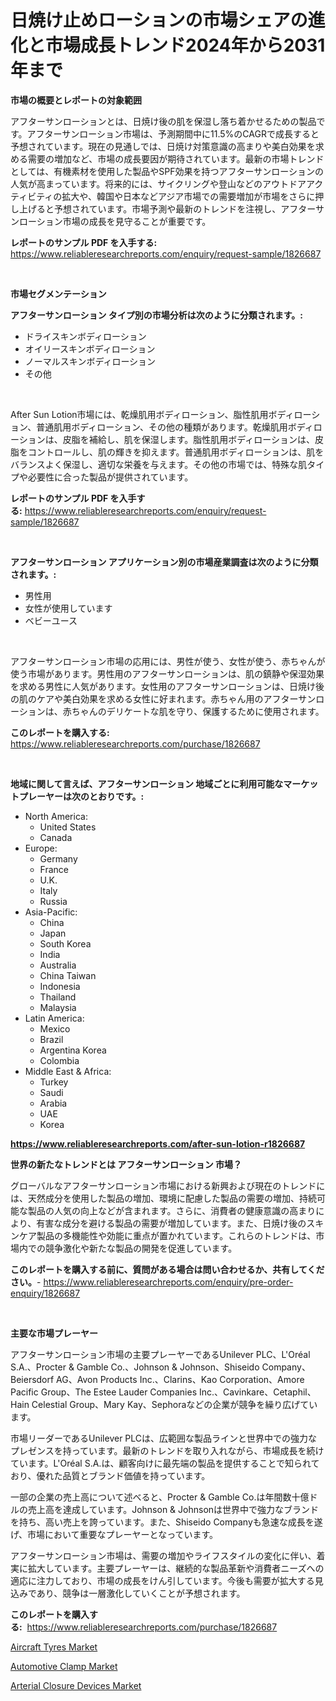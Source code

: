 <p><h1>日焼け止めローションの市場シェアの進化と市場成長トレンド2024年から2031年まで</h1></p><p><strong>市場の概要とレポートの対象範囲</strong></p>
<p><p>アフターサンローションとは、日焼け後の肌を保湿し落ち着かせるための製品です。アフターサンローション市場は、予測期間中に11.5%のCAGRで成長すると予想されています。現在の見通しでは、日焼け対策意識の高まりや美白効果を求める需要の増加など、市場の成長要因が期待されています。最新の市場トレンドとしては、有機素材を使用した製品やSPF効果を持つアフターサンローションの人気が高まっています。将来的には、サイクリングや登山などのアウトドアアクティビティの拡大や、韓国や日本などアジア市場での需要増加が市場をさらに押し上げると予想されています。市場予測や最新のトレンドを注視し、アフターサンローション市場の成長を見守ることが重要です。</p></p>
<p><strong>レポートのサンプル PDF を入手する:</strong> <a href="https://www.reliableresearchreports.com/enquiry/request-sample/1826687">https://www.reliableresearchreports.com/enquiry/request-sample/1826687</a></p>
<p>&nbsp;</p>
<p><strong>市場セグメンテーション</strong></p>
<p><strong>アフターサンローション タイプ別の市場分析は次のように分類されます。:</strong></p>
<p><ul><li>ドライスキンボディローション</li><li>オイリースキンボディローション</li><li>ノーマルスキンボディローション</li><li>その他</li></ul></p>
<p>&nbsp;</p>
<p><p>After Sun Lotion市場には、乾燥肌用ボディローション、脂性肌用ボディローション、普通肌用ボディローション、その他の種類があります。乾燥肌用ボディローションは、皮脂を補給し、肌を保湿します。脂性肌用ボディローションは、皮脂をコントロールし、肌の輝きを抑えます。普通肌用ボディローションは、肌をバランスよく保湿し、適切な栄養を与えます。その他の市場では、特殊な肌タイプや必要性に合った製品が提供されています。</p></p>
<p><strong>レポートのサンプル PDF を入手する:</strong>&nbsp;<a href="https://www.reliableresearchreports.com/enquiry/request-sample/1826687">https://www.reliableresearchreports.com/enquiry/request-sample/1826687</a></p>
<p>&nbsp;</p>
<p><strong> アフターサンローション アプリケーション別の市場産業調査は次のように分類されます。:</strong></p>
<p><ul><li>男性用</li><li>女性が使用しています</li><li>ベビーユース</li></ul></p>
<p>&nbsp;</p>
<p><p>アフターサンローション市場の応用には、男性が使う、女性が使う、赤ちゃんが使う市場があります。男性用のアフターサンローションは、肌の鎮静や保湿効果を求める男性に人気があります。女性用のアフターサンローションは、日焼け後の肌のケアや美白効果を求める女性に好まれます。赤ちゃん用のアフターサンローションは、赤ちゃんのデリケートな肌を守り、保護するために使用されます。</p></p>
<p><strong>このレポートを購入する:</strong>&nbsp; <a href="https://www.reliableresearchreports.com/purchase/1826687">https://www.reliableresearchreports.com/purchase/1826687</a></p>
<p>&nbsp;</p>
<p><strong>地域に関して言えば、アフターサンローション 地域ごとに利用可能なマーケットプレーヤーは次のとおりです。:</strong></p>
<p><ul>
    <li>
        North America:
        <ul>
            <li>United States</li>
            <li>Canada</li>
        </ul>
    </li>
    <li>
        Europe:
        <ul>
            <li>Germany</li>
            <li>France</li>
            <li>U.K.</li>
            <li>Italy</li>
            <li>Russia</li>
        </ul>
    </li>
    <li>
        Asia-Pacific:
        <ul>
            <li>China</li>
            <li>Japan</li>
            <li>South Korea</li>
            <li>India</li>
            <li>Australia</li>
            <li>China Taiwan</li>
            <li>Indonesia</li>
            <li>Thailand</li>
            <li>Malaysia</li>
        </ul>
    </li>
    <li>
        Latin America:
        <ul>
            <li>Mexico</li>
            <li>Brazil</li>
            <li>Argentina Korea</li>
            <li>Colombia</li>
        </ul>
    </li>
    <li>
        Middle East & Africa:
        <ul>
            <li>Turkey</li>
            <li>Saudi</li>
            <li>Arabia</li>
            <li>UAE</li>
            <li>Korea</li>
        </ul>
    </li>
    </ul></p>
<p><strong><a href="https://www.reliableresearchreports.com/after-sun-lotion-r1826687">https://www.reliableresearchreports.com/after-sun-lotion-r1826687</a></strong>&nbsp;</p>
<p><strong>世界の新たなトレンドとは アフターサンローション 市場？</strong></p>
<p><p>グローバルなアフターサンローション市場における新興および現在のトレンドには、天然成分を使用した製品の増加、環境に配慮した製品の需要の増加、持続可能な製品の人気の向上などが含まれます。さらに、消費者の健康意識の高まりにより、有害な成分を避ける製品の需要が増加しています。また、日焼け後のスキンケア製品の多機能性や効能に重点が置かれています。これらのトレンドは、市場内での競争激化や新たな製品の開発を促進しています。</p></p>
<p><strong>このレポートを購入する前に、質問がある場合は問い合わせるか、共有してください。</strong>- <a href="https://www.reliableresearchreports.com/enquiry/pre-order-enquiry/1826687">https://www.reliableresearchreports.com/enquiry/pre-order-enquiry/1826687</a></p>
<p>&nbsp;</p>
<p><strong>主要な市場プレーヤー</strong></p>
<p><p>アフターサンローション市場の主要プレーヤーであるUnilever PLC、L'Oréal S.A.、Procter & Gamble Co.、Johnson & Johnson、Shiseido Company、Beiersdorf AG、Avon Products Inc.、Clarins、Kao Corporation、Amore Pacific Group、The Estee Lauder Companies Inc.、Cavinkare、Cetaphil、Hain Celestial Group、Mary Kay、Sephoraなどの企業が競争を繰り広げています。</p><p>市場リーダーであるUnilever PLCは、広範囲な製品ラインと世界中での強力なプレゼンスを持っています。最新のトレンドを取り入れながら、市場成長を続けています。L'Oréal S.A.は、顧客向けに最先端の製品を提供することで知られており、優れた品質とブランド価値を持っています。</p><p>一部の企業の売上高について述べると、Procter & Gamble Co.は年間数十億ドルの売上高を達成しています。Johnson & Johnsonは世界中で強力なブランドを持ち、高い売上を誇っています。また、Shiseido Companyも急速な成長を遂げ、市場において重要なプレーヤーとなっています。</p><p>アフターサンローション市場は、需要の増加やライフスタイルの変化に伴い、着実に拡大しています。主要プレーヤーは、継続的な製品革新や消費者ニーズへの適応に注力しており、市場の成長をけん引しています。今後も需要が拡大する見込みであり、競争は一層激化していくことが予想されます。</p></p>
<p><strong>このレポートを購入する:</strong>&nbsp;&nbsp;<a href="https://www.reliableresearchreports.com/purchase/1826687">https://www.reliableresearchreports.com/purchase/1826687</a></p>
<p><p><a href="https://www.linkedin.com/pulse/insights-aircraft-tyres-market-size-analysing-share-trends-uyiqe?trackingId=5Zm7JxEn2oD9uACaiTpJ1Q%3D%3D">Aircraft Tyres Market</a></p><p><a href="https://www.linkedin.com/pulse/automotive-clamp-market-size-growth-forecast-from-2024-2031-kxjie?trackingId=CpRWL2LkW8Fz17i%2FGqtjhA%3D%3D">Automotive Clamp Market</a></p><p><a href="https://www.linkedin.com/pulse/arterial-closure-devices-market-exploring-share-trends-8kpwe?trackingId=smIjMMrX6lpjXrFmK09mpQ%3D%3D">Arterial Closure Devices Market</a></p></p>